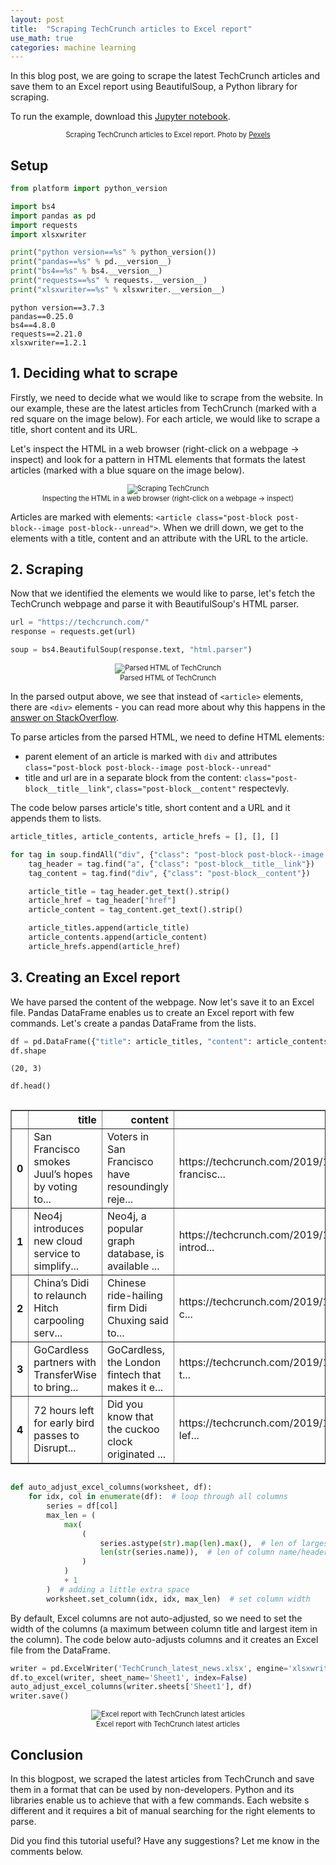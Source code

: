```yaml
---
layout: post
title:  "Scraping TechCrunch articles to Excel report"
use_math: true
categories: machine learning
---
```

In this blog post, we are going to scrape the latest TechCrunch articles and save them to an Excel report using BeautifulSoup, a Python library for scraping.

To run the example, download this [Jupyter notebook]({{site.url}}/assets/notebooks/2019-11-06-Scraping-TechCrunch-articles-to-Excel-report.ipynb).


<div style="font-size:80%; text-align:center;">
<div align="middle">
<img src="{{site.url}}/assets/images/2019-11-06-Scraping-TechCrunch-articles-to-Excel-report/grayscale-photo-of-computer-laptop-near-white-notebook-and-169573.jpg"  alt="">
</div>
Scraping TechCrunch articles to Excel report. Photo by <a href="https://www.pexels.com/photo/grayscale-photo-of-computer-laptop-near-white-notebook-and-ceramic-mug-on-table-169573/">Pexels</a>
</div>

## Setup


```python
from platform import python_version

import bs4
import pandas as pd
import requests
import xlsxwriter
```


```python
print("python version==%s" % python_version())
print("pandas==%s" % pd.__version__)
print("bs4==%s" % bs4.__version__)
print("requests==%s" % requests.__version__)
print("xlsxwriter==%s" % xlsxwriter.__version__)
```

    python version==3.7.3
    pandas==0.25.0
    bs4==4.8.0
    requests==2.21.0
    xlsxwriter==1.2.1


## 1. Deciding what to scrape

Firstly, we need to decide what we would like to scrape from the website. 
In our example, these are the latest articles from TechCrunch (marked with a red square on the image below).
For each article, we would like to scrape a title, short content and its URL.

Let's inspect the HTML in a web browser (right-click on a webpage -> inspect) and look for a pattern in HTML elements that formats the latest articles (marked with a blue square on the image below).



<div style="font-size:80%; text-align:center;">
<div align="middle">
<img src="{{site.url}}/assets/images/2019-11-06-Scraping-TechCrunch-articles-to-Excel-report/scrape_techcrunch.png" 
alt="Scraping TechCrunch">
</div>
Inspecting the HTML in a web browser (right-click on a webpage -> inspect)
</div>

Articles are marked with elements: `<article class="post-block post-block--image post-block--unread">`.
When we drill down, we get to the elements with a title, content and an attribute with the URL to the article.

## 2. Scraping

Now that we identified the elements we would like to parse, let's fetch the TechCrunch webpage and parse it with BeautifulSoup's HTML parser.


```python
url = "https://techcrunch.com/"
response = requests.get(url)

soup = bs4.BeautifulSoup(response.text, "html.parser")
```


<div style="font-size:80%; text-align:center;">
<div align="middle">
<img src="{{site.url}}/assets/images/2019-11-06-Scraping-TechCrunch-articles-to-Excel-report/parse_techcrunch.png" 
alt="Parsed HTML of TechCrunch">
</div>
Parsed HTML of TechCrunch
</div>

In the parsed output above, we see that instead of `<article>` elements, there are `<div>` elements - you can read more about why this happens in the [answer on StackOverflow](https://stackoverflow.com/questions/39101335/why-isnt-the-html-i-get-from-beautifulsoup-the-same-as-the-one-i-see-when-i-ins).

To parse articles from the parsed HTML, we need to define HTML elements: 
 - parent element of an article is marked with `div` and attributes `class="post-block post-block--image post-block--unread"`
 - title and url are in a separate block from the content: `class="post-block__title__link"`, `class="post-block__content"` respectevly.

The code below parses article's title, short content and a URL and it appends them to lists.


```python
article_titles, article_contents, article_hrefs = [], [], []

for tag in soup.findAll("div", {"class": "post-block post-block--image post-block--unread"}):
    tag_header = tag.find("a", {"class": "post-block__title__link"})
    tag_content = tag.find("div", {"class": "post-block__content"})

    article_title = tag_header.get_text().strip()
    article_href = tag_header["href"]
    article_content = tag_content.get_text().strip()

    article_titles.append(article_title)
    article_contents.append(article_content)
    article_hrefs.append(article_href)
```

## 3. Creating an Excel report

We have parsed the content of the webpage. Now let's save it to an Excel file.
Pandas DataFrame enables us to create an Excel report with few commands. 
Let's create a pandas DataFrame from the lists.


```python
df = pd.DataFrame({"title": article_titles, "content": article_contents, "href": article_hrefs})
df.shape
```




    (20, 3)




```python
df.head()
```




<div style="overflow-x:scroll;">
<div>
<style scoped>
    .dataframe tbody tr th:only-of-type {
        vertical-align: middle;
    }

    .dataframe tbody tr th {
        vertical-align: top;
    }

    .dataframe thead th {
        text-align: right;
    }
</style>
<table border="1" class="dataframe">
  <thead>
    <tr style="text-align: right;">
      <th></th>
      <th>title</th>
      <th>content</th>
      <th>href</th>
    </tr>
  </thead>
  <tbody>
    <tr>
      <th>0</th>
      <td>San Francisco smokes Juul’s hopes by voting to...</td>
      <td>Voters in San Francisco have resoundingly reje...</td>
      <td>https://techcrunch.com/2019/11/06/san-francisc...</td>
    </tr>
    <tr>
      <th>1</th>
      <td>Neo4j introduces new cloud service to simplify...</td>
      <td>Neo4j, a popular graph database, is available ...</td>
      <td>https://techcrunch.com/2019/11/06/neo4j-introd...</td>
    </tr>
    <tr>
      <th>2</th>
      <td>China’s Didi to relaunch Hitch carpooling serv...</td>
      <td>Chinese ride-hailing firm Didi Chuxing said to...</td>
      <td>https://techcrunch.com/2019/11/06/didi-hitch-c...</td>
    </tr>
    <tr>
      <th>3</th>
      <td>GoCardless partners with TransferWise to bring...</td>
      <td>GoCardless, the London fintech that makes it e...</td>
      <td>https://techcrunch.com/2019/11/06/gocardless-t...</td>
    </tr>
    <tr>
      <th>4</th>
      <td>72 hours left for early bird passes to Disrupt...</td>
      <td>Did you know that the cuckoo clock originated ...</td>
      <td>https://techcrunch.com/2019/11/06/72-hours-lef...</td>
    </tr>
  </tbody>
</table>
</div>
</div>




```python
def auto_adjust_excel_columns(worksheet, df):
    for idx, col in enumerate(df):  # loop through all columns
        series = df[col]
        max_len = (
            max(
                (
                    series.astype(str).map(len).max(),  # len of largest item
                    len(str(series.name)),  # len of column name/header
                )
            )
            + 1
        )  # adding a little extra space
        worksheet.set_column(idx, idx, max_len)  # set column width
```

By default, Excel columns are not auto-adjusted, so we need to set the width of the columns (a maximum between column title and largest item in the column).
The code below auto-adjusts columns and it creates an Excel file from the DataFrame.


```python
writer = pd.ExcelWriter('TechCrunch_latest_news.xlsx', engine='xlsxwriter')
df.to_excel(writer, sheet_name='Sheet1', index=False)
auto_adjust_excel_columns(writer.sheets['Sheet1'], df)
writer.save()
```

<div style="font-size:80%; text-align:center;">
<div align="middle">
<img src="{{site.url}}/assets/images/2019-11-06-Scraping-TechCrunch-articles-to-Excel-report/excel_report.png" 
alt="Excel report with TechCrunch latest articles">
</div>
Excel report with TechCrunch latest articles
</div>

## Conclusion

In this blogpost, we scraped the latest articles from TechCrunch and save them in a format that can be used by non-developers.
Python and its libraries enable us to achieve that with a few commands.
Each website s different and it requires a bit of manual searching for the right elements to parse.

Did you find this tutorial useful? Have any suggestions? Let me know in the comments below.
